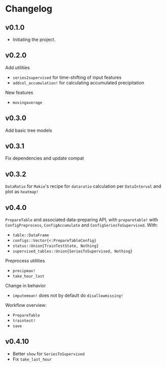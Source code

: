 # Changelog

## v0.1.0
- Initiating the project.

## v0.2.0
Add utilities
- `series2supervised` for time-shifting of input features
- `addcol_accumulation!` for calculating accumulated precipitation

New features
- `movingaverage`

## v0.3.0
Add basic tree models

## v0.3.1
Fix dependencies and update compat

## v0.3.2
`DataRatio` for `Makie`'s recipe for `dataratio` calculation per `DataInterval` and plot as `heatmap!`

## v0.4.0
`PrepareTable` and associated data-preparing API, with `preparetable!` with `ConfigPreprocess`, `ConfigAccumulate` and `ConfigSeriesToSupervised`. With:
- `table::DataFrame`
- `configs::Vector{<:PrepareTableConfig}`
- `status::Union{TrainTestState, Nothing}`
- `supervised_tables::Union{SeriesToSupervised, Nothing}`

Preprocess utilities
- `precipmax!`
- `take_hour_last`

Change in behavior
- `imputemean!` does not by default do `disallowmissing!`

Workflow overview:
- `PrepareTable`
- `traintest!`
- `save`

## v0.4.10
- Better `show` for `SeriesToSupervised`
- Fix `take_last_hour`